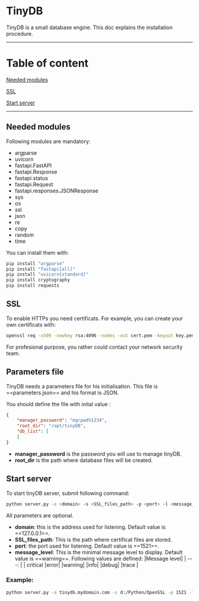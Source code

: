 # TinyDB

TinyDB is a small database engine.
This doc explains the installation procedure.

---
# Table of content

[Needed modules](#needed-modules)

[SSL](#ssl)

[Start server](#start-server)

---

## Needed modules

Following modules are mandatory:

- argparse
- uvicorn
- fastapi.FastAPI
- fastapi.Response
- fastapi.status
- fastapi.Request
- fastapi.responses.JSONResponse
- sys
- os
- ssl
- json
- re
- copy
- random
- time

You can install them with:

```bash
pip install "argparse"
pip install "fastapi[all]"
pip install "uvicorn[standard]"
pip install cryptography
pip install requests
```

## SSL

To enable HTTPs you need certificats.
For example, you can create your own certificats with:

```bash
openssl req -x509 -newkey rsa:4096 -nodes -out cert.pem -keyout key.pem -days 365
```

For profesional purpose, you rather could contact your network security team.

## Parameters file
TinyDB needs a parameters file for his initialisation.
This file is ==parameters.json== and his format is JSON.

You should define the file with inital value :

```json
{
    "manager_password": "mgrpwd%1234",
    "root_dir": "/opt/tinyDB",
    "db_list": [
    ]
}
```
- **manager_password** is the password you will use to manage tinyDB.
- **root_dir** is the path where database files will be created.

## Start server

To start tinyDB server, submit following command:
```bash
python server.py -a <domain> -s <SSL_files_path> -p <port> -l <message_level>
```

All parameters are optional.

- **domain**: this is the address used for listening. Default value is ==127.0.0.1==.
- **SSL_files_path**: This is the path where certificat files are stored.
- **port**: the port used for listening. Default value is ==1521==.
- **message_level**: This is the minimal message level to display. Default value is ==warning==.
    Following values are defined:
    |Message level|
    | ---: |
    | critical
    |error|
    |warning|
    |info|
    |debug|
    |trace |


### Example:
```bash
python server.py -a tinydb.mydomain.com -s d:/Python/OpenSSL -p 1521 -l warning
```

